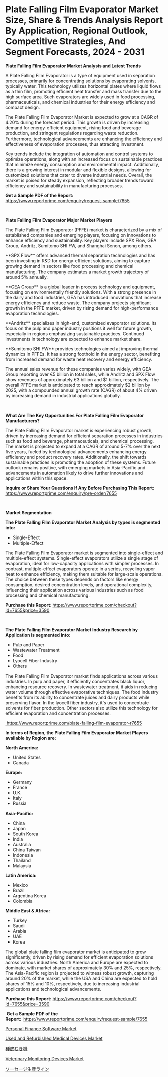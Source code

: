 <p><h1>Plate Falling Film Evaporator Market Size, Share & Trends Analysis Report By Application, Regional Outlook, Competitive Strategies, And Segment Forecasts, 2024 - 2031</h1></p><p><strong>Plate Falling Film Evaporator Market Analysis and Latest Trends</strong></p>
<p><p>A Plate Falling Film Evaporator is a type of equipment used in separation processes, primarily for concentrating solutions by evaporating solvents, typically water. This technology utilizes horizontal plates where liquid flows as a thin film, promoting efficient heat transfer and mass transfer due to the high surface area. Such evaporators are widely used in food processing, pharmaceuticals, and chemical industries for their energy efficiency and compact design.</p><p>The Plate Falling Film Evaporator Market is expected to grow at a CAGR of 4.20% during the forecast period. This growth is driven by increasing demand for energy-efficient equipment, rising food and beverage production, and stringent regulations regarding waste reduction. Furthermore, technological advancements are enhancing the efficiency and effectiveness of evaporation processes, thus attracting investment. </p><p>Key trends include the integration of automation and control systems to optimize operations, along with an increased focus on sustainable practices that minimize energy consumption and environmental impact. Additionally, there is a growing interest in modular and flexible designs, allowing for customized solutions that cater to diverse industrial needs. Overall, the market is poised for steady expansion, reflecting broader trends toward efficiency and sustainability in manufacturing processes.</p></p>
<p><strong>Get a Sample PDF of the Report:&nbsp;</strong> <a href="https://www.reportprime.com/enquiry/request-sample/7655">https://www.reportprime.com/enquiry/request-sample/7655</a></p>
<p>&nbsp;</p>
<p><strong>Plate Falling Film Evaporator Major Market Players</strong></p>
<p><p>The Plate Falling Film Evaporator (PFFE) market is characterized by a mix of established companies and emerging players, focusing on innovations to enhance efficiency and sustainability. Key players include SPX Flow, GEA Group, Andritz, Sumitomo SHI FW, and Shanghai Senon, among others.</p><p>**SPX Flow** offers advanced thermal separation technologies and has been investing in R&D for energy-efficient solutions, aiming to capture growing demand in sectors like food processing and chemical manufacturing. The company estimates a market growth trajectory of around 5% annually.</p><p>**GEA Group** is a global leader in process technology and equipment, focusing on environmentally friendly solutions. With a strong presence in the dairy and food industries, GEA has introduced innovations that increase energy efficiency and reduce waste. The company projects significant growth in the PFFE market, driven by rising demand for high-performance evaporation technologies.</p><p>**Andritz** specializes in high-end, customized evaporator solutions. Its focus on the pulp and paper industry positions it well for future growth, especially in regions emphasizing sustainable practices. Continued investments in technology are expected to enhance market share.</p><p>**Sumitomo SHI FW** provides technologies aimed at improving thermal dynamics in PFFEs. It has a strong foothold in the energy sector, benefiting from increased demand for waste heat recovery and energy efficiency.</p><p>The annual sales revenue for these companies varies widely, with GEA Group reporting over €5 billion in total sales, while Andritz and SPX Flow show revenues of approximately €3 billion and $1 billion, respectively. The overall PFFE market is anticipated to reach approximately $2 billion by 2025, with a compounded annual growth rate (CAGR) of about 4% driven by increasing demand in industrial applications globally.</p></p>
<p>&nbsp;</p>
<p><strong>What Are The Key Opportunities For Plate Falling Film Evaporator Manufacturers?</strong></p>
<p><p>The Plate Falling Film Evaporator market is experiencing robust growth, driven by increasing demand for efficient separation processes in industries such as food and beverage, pharmaceuticals, and chemical processing. The market is projected to expand at a CAGR of around 5-7% over the next five years, fueled by technological advancements enhancing energy efficiency and product recovery rates. Additionally, the shift towards sustainable practices is promoting the adoption of these systems. Future outlook remains positive, with emerging markets in Asia-Pacific and advancements in automation likely to drive further innovations and applications within this space.</p></p>
<p><strong>Inquire or Share Your Questions If Any Before Purchasing This Report:</strong> <a href="https://www.reportprime.com/enquiry/pre-order/7655">https://www.reportprime.com/enquiry/pre-order/7655</a></p>
<p>&nbsp;</p>
<p><strong>Market Segmentation</strong></p>
<p><strong>The Plate Falling Film Evaporator Market Analysis by types is segmented into:</strong></p>
<p><ul><li>Single-Effect</li><li>Multiple-Effect</li></ul></p>
<p><p>The Plate Falling Film Evaporator market is segmented into single-effect and multiple-effect systems. Single-effect evaporators utilize a single stage of evaporation, ideal for low-capacity applications with simpler processes. In contrast, multiple-effect evaporators operate in a series, recycling vapor heat to enhance efficiency, making them suitable for large-scale operations. The choice between these types depends on factors like energy consumption, desired concentration levels, and operational complexity, influencing their application across various industries such as food processing and chemical manufacturing.</p></p>
<p><strong>Purchase this Report:&nbsp;</strong><a href="https://www.reportprime.com/checkout?id=7655&price=3590">https://www.reportprime.com/checkout?id=7655&price=3590</a></p>
<p>&nbsp;</p>
<p><strong>The Plate Falling Film Evaporator Market Industry Research by Application is segmented into:</strong></p>
<p><ul><li>Pulp and Paper</li><li>Wastewater Treatment</li><li>Food</li><li>Lyocell Fiber Industry</li><li>Others</li></ul></p>
<p><p>The Plate Falling Film Evaporator market finds applications across various industries. In pulp and paper, it efficiently concentrates black liquor, enhancing resource recovery. In wastewater treatment, it aids in reducing water volume through effective evaporative techniques. The food industry benefits from its ability to concentrate juices and dairy products while preserving flavor. In the lyocell fiber industry, it's used to concentrate solvents for fiber production. Other sectors also utilize this technology for efficient evaporation and concentration processes.</p></p>
<p><a href="https://www.reportprime.com/plate-falling-film-evaporator-r7655">&nbsp;https://www.reportprime.com/plate-falling-film-evaporator-r7655</a></p>
<p><strong>In terms of Region, the Plate Falling Film Evaporator Market Players available by Region are:</strong></p>
<p>
    <p> <strong> North America: </strong>
        <ul>
            <li>United States</li>
            <li>Canada</li>
        </ul>
        </p> 
    <p> <strong> Europe: </strong>
        <ul>
            <li>Germany</li>
            <li>France</li>
            <li>U.K.</li>
            <li>Italy</li>
            <li>Russia</li>
        </ul>
        </p> 
    <p> <strong> Asia-Pacific: </strong>
        <ul>
            <li>China</li>
            <li>Japan</li>
            <li>South Korea</li>
            <li>India</li>
            <li>Australia</li>
            <li>China Taiwan</li>
            <li>Indonesia</li>
            <li>Thailand</li>
            <li>Malaysia</li>
        </ul>
        </p> 
    <p> <strong> Latin America: </strong>
        <ul>
            <li>Mexico</li>
            <li>Brazil</li>
            <li>Argentina Korea</li>
            <li>Colombia</li>
        </ul>
        </p> 
    <p> <strong> Middle East & Africa: </strong>
        <ul>
            <li>Turkey</li>
            <li>Saudi</li>
            <li>Arabia</li>
            <li>UAE</li>
            <li>Korea</li>
        </ul>
    </p>
    </p>
<p><p>The global plate falling film evaporator market is anticipated to grow significantly, driven by rising demand for efficient evaporation solutions across various industries. North America and Europe are expected to dominate, with market shares of approximately 30% and 25%, respectively. The Asia-Pacific region is projected to witness robust growth, capturing around 20% of the market, while the USA and China are expected to hold shares of 15% and 10%, respectively, due to increasing industrial applications and technological advancements.</p></p>
<p><strong>Purchase this Report: </strong><a href="https://www.reportprime.com/checkout?id=7655&price=3590">https://www.reportprime.com/checkout?id=7655&price=3590</a></p>
<p>&nbsp;<strong>Get a Sample PDF of the Report:&nbsp;&nbsp;</strong><a href="https://www.reportprime.com/enquiry/request-sample/7655">https://www.reportprime.com/enquiry/request-sample/7655</a></p>
<p><strong></strong></p>
<p><p><a href="https://www.linkedin.com/pulse/personal-finance-software-market-global-insights-regional-lvwge?trackingId=nTi9J2p%2BRoORkR95teuuUA%3D%3D">Personal Finance Software Market</a></p><p><a href="https://medium.com/@addiehirthe20/used-and-refurbished-medical-devices-market-analysis-report-global-insights-by-region-type-49f64a8b59b2">Used and Refurbished Medical Devices Market</a></p><p><a href="https://medium.com/@georgeannauce/%E7%A8%AE%E5%AD%90%E9%99%A4%E7%9A%AE%E6%A9%9F%E5%B8%82%E5%A0%B4%E3%81%AE%E5%8B%95%E5%90%91-%E5%B8%82%E5%A0%B4%E3%82%BB%E3%82%B0%E3%83%A1%E3%83%B3%E3%83%86%E3%83%BC%E3%82%B7%E3%83%A7%E3%83%B3%E3%81%AE%E8%A9%B3%E7%B4%B0%E3%81%AA%E7%A0%94%E7%A9%B6%E3%81%A8%E6%96%B0%E8%88%88%E3%83%88%E3%83%AC%E3%83%B3%E3%83%89%E3%81%AE%E9%87%8D%E8%A6%81%E6%80%A7%E3%81%AE%E5%88%86%E6%9E%90-0179a3d2753d">種皮むき機</a></p><p><a href="https://medium.com/@addiehirthe20/veterinary-monitoring-devices-market-strategic-insights-product-evolution-and-market-segmentation-19953fd56c72">Veterinary Monitoring Devices Market</a></p><p><a href="https://medium.com/@natkinneij6j/sausage-production-line-market-%E3%81%AE%E3%82%B0%E3%83%AD%E3%83%BC%E3%83%90%E3%83%AB%E5%B8%82%E5%A0%B4%E6%A6%82%E8%A6%81%E3%81%AF-%E4%B8%96%E7%95%8C%E3%81%8A%E3%82%88%E3%81%B3%E4%B8%BB%E8%A6%81%E5%B8%82%E5%A0%B4%E3%81%AB%E3%81%8A%E3%81%91%E3%82%8B%E6%A5%AD%E7%95%8C%E3%81%AB%E5%BD%B1%E9%9F%BF%E3%82%92%E4%B8%8E%E3%81%88%E3%82%8B%E4%B8%BB%E8%A6%81%E3%81%AA%E3%83%88%E3%83%AC%E3%83%B3%E3%83%89%E3%81%AB%E3%81%A4%E3%81%84%E3%81%A6-%E7%8B%AC%E8%87%AA%E3%81%AE%E8%A6%96%E7%82%B9%E3%82%92%E6%8F%90%E4%BE%9B%E3%81%97%E3%81%BE%E3%81%99-74cc9771950e">ソーセージ生産ライン</a></p></p>